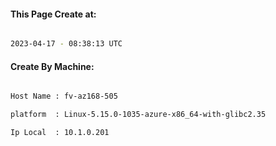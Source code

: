 
   
#### This Page Create at:

```bash

2023-04-17 - 08:38:13 UTC

```

#### Create By Machine:

```bash

Host Name : fv-az168-505

platform  : Linux-5.15.0-1035-azure-x86_64-with-glibc2.35

Ip Local  : 10.1.0.201

```

